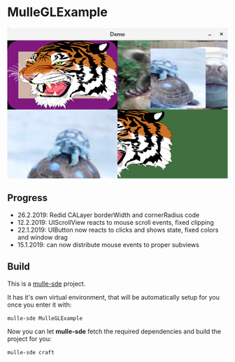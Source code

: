 # MulleGLExample

![screeny.png](screeny.png)


## Progress

* 26.2.2019: Redid CALayer borderWidth and cornerRadius code
* 12.2.2019: UIScrollView reacts to mouse scroll events, fixed clipping
* 22.1.2019: UIButton now reacts to clicks and shows state, fixed colors and window drag
* 15.1.2019: can now distribute mouse events to proper subviews


## Build

This is a [mulle-sde](https://mulle-sde.github.io/) project.

It has it's own virtual environment, that will be automatically setup for you
once you enter it with:

```
mulle-sde MulleGLExample
```

Now you can let **mulle-sde** fetch the required dependencies and build the 
project for you:

```
mulle-sde craft
```
